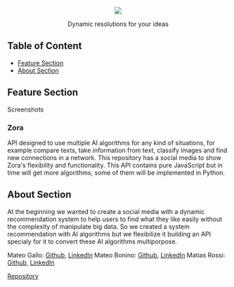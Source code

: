 <!-- Output copied to clipboard! -->

<!-----

----->

<p align="center">
   <img src="https://drive.google.com/uc?export=view&id=1TeYkzMwXDSVYZ8gyqNrv5f1U0UJJtntm" />
</p>


<p align="center">
   Dynamic resolutions for your ideas
<p>

## Table of Content
* [Feature Section](#feature-section)
* [About Section](#about-section)


## Feature Section
Screenshots
### Zora
API designed to use multiple AI algorithms for any kind of situations, for example compare texts, take information from text,  classify images and find new connections in a network. This repository has a social media to show Zora's flexibility and functionality. This API contains pure JavaScript but in time will get more algorithms, some of them will be implemented in Python.

## About Section
At the beginning we wanted to create a social media with a dynamic recommendation system to help users to find what they like easily without the complexity of manipulate big data. So we created a system recommendation with AI algorithms but we flexibilize it building an API specialy for it to convert these AI algorithms multiporpose.
   
Mateo Gallo: [Github](https://github.com/gallit0), [LinkedIn](https://www.linkedin.com/in/mateo-bonino-51aa96242/)
Mateo Bonino: [Github](https://github.com/mateobonino), [LinkedIn](https://www.linkedin.com/in/mateo-gallo-b46a90241/)
Matias Rossi: [Github](https://github.com/SchneiderSix), [LinkedIn](https://www.linkedin.com/in/jmrossi6/)

[Repository](https://github.com/SchneiderSix/zora-app)
